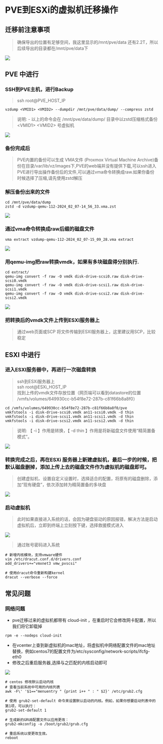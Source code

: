 

# PVE到ESXi的虚拟机迁移操作

## 迁移前注意事项  
> 确保导出的位置有足够空间，我这里显示的/mnt/pve/data 还有2.2T，所以后续导出的目录都在/mnt/pve/data下

![](https://cdn.jsdelivr.net/gh/callac/markdown-image@main/img/202402161023433.PNG)

## PVE 中进行
### SSH到PVE主机，进行Backup
> ssh  root@PVE_HOST_IP

```
vzdump <VMID1> <VMID2> --dumpdir /mnt/pve/data/dump/ --compress zstd
```

> 说明: - 以上的命令会在 /mnt/pve/data/dump/ 目录中以zstd压缩格式备份 \<VMID1\> \<VMID2\> 号虚拟机

![](https://cdn.jsdelivr.net/gh/callac/markdown-image@main/img/202402161033343.PNG)

### 备份完成后

> PVE内置的备份可以生成 VMA文件 (Proxmox Virtual Machine Archive)备份在目录/var/lib/vz/images下,PVE的web端并没有提供下载,可以ssh进入PVE进行导出操作备份后的文件,可以通过vma命令转换成raw.如果你备份时候选择了压缩,请先使用zstd解压

### 解压备份出来的文件
```
cd /mnt/pve/data/dump 
zstd -d vzdump-qemu-112-2024_02_07-14_56_33.vma.zst
```
![](https://cdn.jsdelivr.net/gh/callac/markdown-image@main/img/202402161037586.PNG)

### 通过vma命令转换成raw后缀的磁盘文件

```
vma extract vzdump-qemu-112-2024_02_07-15_09_28.vma extract
```
![](https://cdn.jsdelivr.net/gh/callac/markdown-image@main/img/202402161038238.PNG)

### 用qemu-img把raw转换vmdk，如果有多块磁盘得分别执行.

```
cd extract/
qemu-img convert -f raw -O vmdk disk-drive-scsi0.raw disk-drive-scsi0.vmdk
qemu-img convert -f raw -O vmdk disk-drive-scsi1.raw disk-drive-scsi1.vmdk
qemu-img convert -f raw -O vmdk disk-drive-scsi2.raw disk-drive-scsi2.vmdk
```
![](https://cdn.jsdelivr.net/gh/callac/markdown-image@main/img/202402161040936.PNG)

### 把转换后的vmdk文件上传到ESXI服务器上
> 通过web页面或SCP 将文件传输到ESXI服务器上，这里建议用SCP，比较稳定

## ESXI 中进行
### 进入ESXI服务器中，再进行一次磁盘转换
> ssh到ESXi服务器上  
> ssh root@ESXi_HOST_IP   
> 找到上传的vmdk文件存放位置（网页端可以看到datastore的位置 /vmfs/volumes/649930cc-b54f8e72-287b-c81f66b8a8f0） 

```
cd /vmfs/volumes/649930cc-b54f8e72-287b-c81f66b8a8f0/pve 
vmkfstools -i disk-drive-scsi0.vmdk an11-scsi0.vmdk -d thin
vmkfstools -i disk-drive-scsi1.vmdk an11-scsi1.vmdk -d thin
vmkfstools -i disk-drive-scsi2.vmdk an11-scsi2.vmdk -d thin
```
> 说明: 【 -i 】作用是转换，【 -d thin 】作用是将新磁盘文件使用“精简置备模式”。 

![](https://cdn.jsdelivr.net/gh/callac/markdown-image@main/img/202402161043722.png)

### 转换完成之后，再在ESXi 服务器上新建虚拟机，最后一步的时候，把默认磁盘删掉，添加上传上去的磁盘文件作为虚拟机的磁盘即可。
> 创建虚拟机、设置自定义设置时，选择适合的配置，将原有的磁盘删除，添加“现有硬盘”，依次添加转为精简置备的多块盘

![](https://cdn.jsdelivr.net/gh/callac/markdown-image@main/img/202402161044322.png)

### 启动虚拟机
> 此时如果直接进入系统的话，会因为硬盘驱动的原因报错，解决方法是启动虚拟机后，立即到终端上立刻按下键，选择救援模式进入

![](https://cdn.jsdelivr.net/gh/callac/markdown-image@main/img/202402161045272.png)

> 通过账号密码进入系统

```
# 新增内核模块，支持vmware硬件
vim /etc/dracut.conf.d/drivers.conf
add_drivers+="vmxnet3 vmw_pvscsi"

# 使用dracut命令重新构建kernel
dracut --verbose --force
```

## 常见问题
### 网络问题
- pve迁移过来的虚拟机都带有 cloud-init ，在重启时它会修改网卡配置，所以我们将它卸载掉
```
rpm -e --nodeps cloud-init
```
- 在vcenter上查到新虚拟机的mac地址，将虚拟机中网络配置文件的mac地址替换，例如centos7的配置文件为/etc/sysconfig/network-scripts/ifcfg-eth0
- 修改之后重启服务器,选择与之匹配的内核启动即可

![](https://cdn.jsdelivr.net/gh/callac/markdown-image@main/img/202402161052332.png)

```
# centos 修改默认启动内核
# 查看当前系统中可用的内核列表
awk -F\' '$1=="menuentry " {print i++ " : " $2}' /etc/grub2.cfg

# 使用 grub2-set-default 命令来设置默认启动的内核。例如，如果你想要启动列表中的第1项，可以执行：
grub2-set-default 1

# 生成新的GRUB配置文件以应用更改：
grub2-mkconfig -o /boot/grub2/grub.cfg

# 重启系统以使更改生效。
reboot
```